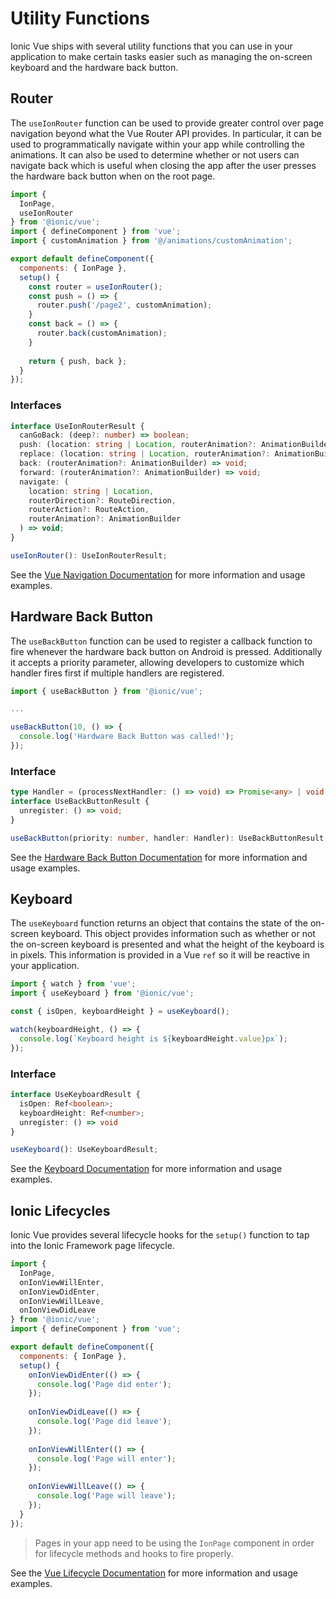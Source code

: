 # Utility Functions

Ionic Vue ships with several utility functions that you can use in your application to make certain tasks easier such as managing the on-screen keyboard and the hardware back button.

## Router

The `useIonRouter` function can be used to provide greater control over page navigation beyond what the Vue Router API provides. In particular, it can be used to programmatically navigate within your app while controlling the animations. It can also be used to determine whether or not users can navigate back which is useful when closing the app after the user presses the hardware back button when on the root page.

```js
import {
  IonPage,
  useIonRouter
} from '@ionic/vue';
import { defineComponent } from 'vue';
import { customAnimation } from '@/animations/customAnimation';

export default defineComponent({
  components: { IonPage },
  setup() {
    const router = useIonRouter();
    const push = () => {
      router.push('/page2', customAnimation);
    }
    const back = () => {
      router.back(customAnimation);
    }
    
    return { push, back };
  }
});
```

### Interfaces

```ts
interface UseIonRouterResult {
  canGoBack: (deep?: number) => boolean;
  push: (location: string | Location, routerAnimation?: AnimationBuilder) => void;
  replace: (location: string | Location, routerAnimation?: AnimationBuilder) => void;
  back: (routerAnimation?: AnimationBuilder) => void;
  forward: (routerAnimation?: AnimationBuilder) => void;
  navigate: (
    location: string | Location,
    routerDirection?: RouteDirection,
    routerAction?: RouteAction,
    routerAnimation?: AnimationBuilder
  ) => void;
}

useIonRouter(): UseIonRouterResult;
``` 

See the [Vue Navigation Documentation](./navigation) for more information and usage examples.

## Hardware Back Button

The `useBackButton` function can be used to register a callback function to fire whenever the hardware back button on Android is pressed. Additionally it accepts a priority parameter, allowing developers to customize which handler fires first if multiple handlers are registered.

```js
import { useBackButton } from '@ionic/vue';

...

useBackButton(10, () => {
  console.log('Hardware Back Button was called!');
});
```

### Interface

```ts
type Handler = (processNextHandler: () => void) => Promise<any> | void | null;
interface UseBackButtonResult {
  unregister: () => void;
}

useBackButton(priority: number, handler: Handler): UseBackButtonResult;
```

See the [Hardware Back Button Documentation](../developing/hardware-back-button) for more information and usage examples.

## Keyboard

The `useKeyboard` function returns an object that contains the state of the on-screen keyboard. This object provides information such as whether or not the on-screen keyboard is presented and what the height of the keyboard is in pixels. This information is provided in a Vue `ref` so it will be reactive in your application.

```js
import { watch } from 'vue';
import { useKeyboard } from '@ionic/vue';

const { isOpen, keyboardHeight } = useKeyboard();

watch(keyboardHeight, () => {
  console.log(`Keyboard height is ${keyboardHeight.value}px`);
});
```

### Interface

```ts
interface UseKeyboardResult {
  isOpen: Ref<boolean>;
  keyboardHeight: Ref<number>;
  unregister: () => void
}

useKeyboard(): UseKeyboardResult;
```

See the [Keyboard Documentation](../developing/keyboard) for more information and usage examples.


## Ionic Lifecycles

Ionic Vue provides several lifecycle hooks for the `setup()` function to tap into the Ionic Framework page lifecycle. 

```js
import {
  IonPage,
  onIonViewWillEnter,
  onIonViewDidEnter,
  onIonViewWillLeave,
  onIonViewDidLeave
} from '@ionic/vue';
import { defineComponent } from 'vue';

export default defineComponent({
  components: { IonPage },
  setup() {
    onIonViewDidEnter(() => {
      console.log('Page did enter');
    });
    
    onIonViewDidLeave(() => {
      console.log('Page did leave');
    });
    
    onIonViewWillEnter(() => {
      console.log('Page will enter');
    });
    
    onIonViewWillLeave(() => {
      console.log('Page will leave');
    });
  }
});
```

> Pages in your app need to be using the `IonPage` component in order for lifecycle methods and hooks to fire properly.

See the [Vue Lifecycle Documentation](./lifecycle) for more information and usage examples.


